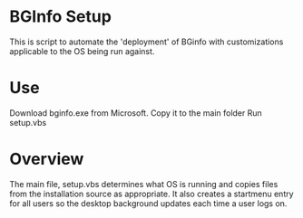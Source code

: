 # BGInfo Setup
This is script to automate the 'deployment' of BGinfo with customizations applicable to the OS being run against.

# Use
Download bginfo.exe from Microsoft.
Copy it to the main folder
Run setup.vbs

# Overview
The main file, setup.vbs determines what OS is running and copies files from the installation source as appropriate. It also creates a startmenu entry for all users so the desktop background updates each time a user logs on.
